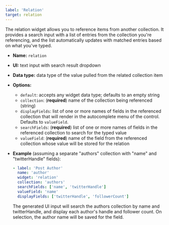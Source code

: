 ```yaml
---
label: 'Relation'
target: relation
---
```


The relation widget allows you to reference items from another collection. It provides a search input with a list of entries from the collection you're referencing, and the list automatically updates with matched entries based on what you've typed.

- **Name:** `relation`
- **UI:** text input with search result dropdown
- **Data type:** data type of the value pulled from the related collection item
- **Options:**
  - `default`: accepts any widget data type; defaults to an empty string
  - `collection`: (**required**) name of the collection being referenced (string)
  - `displayFields`: list of one or more names of fields in the referenced collection that will render in the autocomplete menu of the control. Defaults to `valueField`.
  - `searchFields`: (**required**) list of one or more names of fields in the referenced collection to search for the typed value
  - `valueField`: (**required**) name of the field from the referenced collection whose value will be stored for the relation
- **Example** (assuming a separate "authors" collection with "name" and "twitterHandle" fields):

  ```yaml
  - label: 'Post Author'
    name: 'author'
    widget: 'relation'
    collection: 'authors'
    searchFields: ['name', 'twitterHandle']
    valueField: 'name'
    displayFields: ['twitterHandle', 'followerCount']
  ```

  The generated UI input will search the authors collection by name and twitterHandle, and display each author's handle and follower count. On selection, the author name will be saved for the field.
